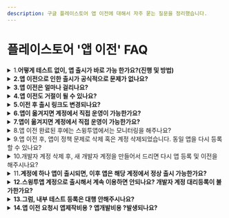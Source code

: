 ```yaml
---
description: 구글 플레이스토어 앱 이전에 대해서 자주 묻는 질문을 정리했습니다.
---
```


# 플레이스토어 '앱 이전'  FAQ

<details>

<summary>1.<strong>어떻게 테스트 없이, 앱 출시가 바로 가능 한가요?(진행 및 방법)</strong></summary>

스윙투앱으로 플레이스토어 업로드 신청 혹은 등록 대행 작업을 요청주시면, 스윙투앱의 개발자 계정을 통해 앱을 등록 및 출시합니다.

정상 출시된 후 사용자분의 계정으로 앱을 이전해드립니다.

즉, 앱 출시가 가능한 개발자 계정으로 앱을 출시한 다음, 요청하신 사용자분의 구글 개발자 계정으로 앱을 이전해드리는 방식으로 진행됩니다.

이전 후 사용자분의 계정에서 앱 관리 및 운영이 가능합니다.

</details>

<details>

<summary><strong>2.앱 이전으로 인한 출시가 공식적으로 문제가 없나요?</strong></summary>

네 문제 없습니다.

저희는 앱개발 및 앱제작 대행사로 구글 플레이 콘솔에 문의하여, 해당 방법이 정책적으로 문제가 없는지 확인을 받았으며,

구글 앱 이전 팀을 통해서도 문제가 없음을 공식적으로 확인받았습니다.

따라서 스윙투앱에서 진행해드리는 방법으로도 문제 없이 앱 출시 가능하며, 이전 후에는 플레이스토어에서 앱 운영도 문제 없이 가능합니다.

</details>

<details>

<summary><strong>3.앱 이전은 얼마나 걸리나요?</strong></summary>

앱 이전은 4\~5일 소요됩니다.

한 계정에서 이전이 진행 중이면, 동시 다른 앱 이전이 불가해요.

따라서 하나 앱 이전이 끝나고 다음 앱 이전을 진행해야 해서, 이전 대기건이 많이 몰리면 이전까지는 시간이 보다 지연될 수 있습니다.

어플제작 스윙투앱 플레이스토어 앱 대행 작업으로 진행시 이전이 지연될 경우 미리 안내드리고 있습니다.

</details>

<details>

<summary><strong>4.앱 이전도 거절이 될 수 있나요?</strong></summary>

거절될 일은 없습니다 ^^&#x20;

심사를 하는 것이 아니기 때문에 안내드린 이전 기간 후에는 100% 다 이전이 됩니다.

</details>

<details>

<summary><strong>5.이전 후 출시 링크도 변경되나요?</strong></summary>

이전이 완료되어도, 이전 전 발행된 출시 링크는 동일합니다.

즉, 한번 발행된 출시 링크는 변경되지 않고 동일합니다.

따라서 이전 전에도 출시 링크를 가지고 홍보를 하거나 다른 사용자들에게 링크를 공유하셔도 됩니다.

</details>

<details>

<summary><strong>6.앱이 옮겨지면 계정에서 직접 운영이 가능한가요?</strong></summary>

네 앱 이전이 완료되어, 해당 사용자분의 계정으로 앱이 옮겨지면 직접 운영이 가능합니다.

</details>

<details>

<summary><strong>7.앱이 옮겨지면 계정에서 직접 운영이 가능한가요?</strong></summary>

네 앱 이전이 완료되어, 해당 사용자분의 계정으로 앱이 옮겨지면 업데이트 직접 하실 수 있습니다.

단, 이전이 완료되기 전에는 스윙투앱 계정으로 등록되어 있기 때문에 수정이나 업데이트는 불가해요!

이전 완료 후 업데이트 가능합니다.

</details>

<details>

<summary>8.앱 이전 완료된 후에는 스윙투앱에서는 모니터링을 해주나요?</summary>

사용자분의 계정으로 앱 이전 후에는 스윙투앱에서는 어떠한 관여를 하지 않습니다.

앱 삭제, 계정 삭제 등의 문제 모두 확인 불가하며, 운영이나 관리 모두 사용자분께서 직접 해주셔야 합니다.

스토어 유지보수 서비스를 이용하는 사용자분들만 스윙투앱 내에서 스토어 운영 관리가 들어가며, 그 외 일반 사용자분들은 모두 직접 관리해주시기 바랍니다.

</details>

<details>

<summary>9.앱 이전 후, 앱이 정책 문제로 삭제 혹은 계정 삭제되었습니다. 동일 앱을 다시 등록할 수 있나요?</summary>

네 앱만 삭제 되었다면, 동일 개발자 계정에서 앱을 다시 등록할 수 있습니다.

개발자 계정 까지 해지되었다면, 개발자 계정을 새로 등록 후 등록할 수 있습니다.

앱은 패키지 아이디를 변경하신 뒤 올려주셔야 합니다.

패키지 아이디 변경 1회 제공됩니다. \*1회 이상은 제공되지 않으니 신중히 결정해주세요.

[안드로이드 패키지 아이디 변경 방법 보러가기](https://documentation.swing2app.co.kr/manual/appmanage/service/packageid)

<mark style="color:red;">단, 정책 문제를 정확히 확인 후 조치해야 합니다.</mark>

앱에서 정책 위반이 발생되어 삭제가 되었는데 이 부분을 조치하지 않고 또 동일한 앱을 올리면 해당 앱 역시 삭제되고 계정까지 삭제됩니다.

이 내용을 꼭 유념해주세요.

</details>

<details>

<summary>10.개발자 계정 삭제 후, 새 개발자 계정을 만들어서 드리면 다시 앱 등록 및 이전을 해주시나요?</summary>

앱 이전 후, 정책 문제로 앱이 삭제되었을 경우 저희는 동일 앱에 대해서 등록 및 앱 이전을 해드리지 않습니다.

즉, 개인 개발자 계정을 새로 만들어서 주셨을 경우 당사 계정으로 앱을 등록 후 사용자분 계정으로 옮겨드리지 않습니다.

<mark style="color:red;">앱 리스크가 있기 때문에 당사 계정으로 등록해드리지 못합니다.</mark>

조직 개발자 계정을 만들어서 해당 계정에 바로 등록하거나, 개인 개발자 계정이라면 테스트 등록으로 진행하여 이용해주세요.

</details>

<details>

<summary>11<strong>.계정에 하나 앱이 출시되면, 이후 앱은 해당 계정에서 정상 출시 가능한가요?</strong></summary>

개인 개발자 계정은 앱을 등록할 때 마다 테스트 등록을 거쳐야 합니다.

즉, 하나 앱이 정상 출시되었다고 해서 다음 앱을 등록할 때 테스트 등록 없이 바로 출시할 수 있는 것이 아닙니다.

모든 앱을 배포할 때는, 모든 앱 마다 테스트 등록을 거쳐야 정식 출시 승인을 받을 수 있습니다.

</details>

<details>

<summary><strong>12.스윙투앱 계정으로 출시해서 계속 이용하면 안되나요? 개발자 계정 대리등록이 불가한가요?</strong></summary>

네 불가합니다. 구글은 정책상 대리등록을 금지하고 있습니다.

저희가 앱 출시 후 앱 이전을 바로 진행해드리는 것도 그 이유입니다.

당사 계정은 여러 사용자들의 앱이 거쳐가는 계정이기 때문에 리스크가 있고, 언제 계정이 해지가 될 지 모릅니다.

따라서 출시가 되면 사용자분의 계정으로 안전하게 옮겨드립니다.

구글 개발자 계정이 없거나, 계정 등록이 완료되지 않을 경우 플레이스토어 등록 작업을 해드리지 않는 점 유념해주세요.

</details>

<details>

<summary><strong>13.그럼, 내부 테스트 등록은 대행 안해주시나요?</strong></summary>

앱 이전을 통한 앱 출시만 해드리고, 테스트 등록은 하지 않습니다.

테스터 20명 모집 및 관리 / 테스트 기간 14일 이라는 조건이 있기 때문에 테스트 등록을 해드리고 구글의 승인을 받기 까지 오랜 시간이 소요됩니다.

현실적으로 이러한 작업을 대행해드릴 수 없기 때문에 내부 테스트 등록은 하지 않습니다.

테스터 등록(20명 모집)이 가능하다면, 직접 내부 테스트로 앱 등록 후 테스트 기간 후 출시하여 이용할 수도 있습니다.

</details>

<details>

<summary><strong>14.앱 이전 요청시 앱제작비용 ? 앱개발비용 ?발생되나요?</strong></summary>

추가 앱개발, 앱제작 비용은 전혀 들지 않습니다.

스윙투앱을 이용하여 앱제작 하신 분들은 이용권과 플레이스토어 업로드티켓 구매 후, 플레이스토어 업로드 신청주시면 해당 작업에 포함해서 진행해드립니다. \*기존 업로드 신청과 동일하며 앱 이전에 대한 추가 비용 없습니다.

앱개발업체 스윙투앱으로 플레이스토어 앱 출시 작업만 요청하실 경우는, 출시 등록 작업비용만 받고 진행해드립니다.

</details>
